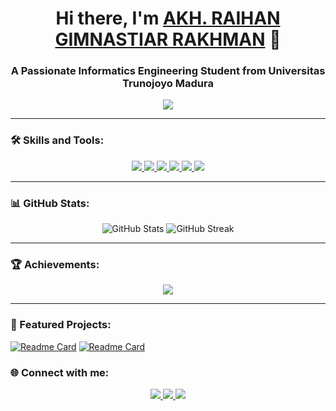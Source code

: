 <h1 align="center">Hi there, I'm <a href="#" target="_blank">AKH. RAIHAN GIMNASTIAR RAKHMAN</a> 👋</h1>
<h3 align="center">A Passionate Informatics Engineering Student from Universitas Trunojoyo Madura</h3>

<p align="center">
  <img src="https://readme-typing-svg.herokuapp.com?color=%2336BCF7&lines=Welcome+to+my+GitHub+Profile!;Informatics+Engineering+Student;Passionate+about+Web+Development!;Open+Source+Enthusiast!" />
</p>

---

### 🛠️ Skills and Tools:
<p align="center">
  <a href="https://www.python.org/" target="_blank"> <img src="https://img.icons8.com/color/48/000000/python.png"/> </a>
  <a href="https://laravel.com/" target="_blank"> <img src="https://img.icons8.com/fluency/48/000000/laravel.png"/> </a>
  <a href="https://www.javascript.com/" target="_blank"> <img src="https://img.icons8.com/color/48/000000/javascript.png"/> </a>
  <a href="https://getbootstrap.com/" target="_blank"> <img src="https://img.icons8.com/color/48/000000/bootstrap.png"/> </a>
  <a href="https://tailwindcss.com/" target="_blank"> <img src="https://img.icons8.com/color/48/000000/tailwindcss.png"/> </a>
  <a href="https://git-scm.com/" target="_blank"> <img src="https://img.icons8.com/color/48/000000/git.png"/> </a>
</p>

---

### 📊 GitHub Stats:
<p align="center">
  <img src="https://github-readme-stats.vercel.app/api?username=Aryhnr&show_icons=true&theme=tokyonight" alt="GitHub Stats" />
  <img src="https://github-readme-streak-stats.herokuapp.com/?user=Aryhnr&theme=tokyonight" alt="GitHub Streak" />
</p>

---

### 🏆 Achievements:
<p align="center">
  <img src="https://github-profile-trophy.vercel.app/?username=Aryhnr&theme=onedark" />
</p>

---

### 🌟 Featured Projects:
[![Readme Card](https://github-readme-stats.vercel.app/api/pin/?username=anandaprayoga&repo=radioSBFM)](https://github.com/anuraghazra/github-readme-stats)
[![Readme Card](https://github-readme-stats.vercel.app/api/pin/?username=Aryhnr&repo=Klasifikasi-Tumor-Otak-MRI)](https://github.com/Aryhnr/Klasifikasi-Tumor-Otak-MRI)
### 🌐 Connect with me:
<p align="center">
  <a href="https://linkedin.com/in/YourLinkedInProfile" target="_blank"> <img src="https://img.icons8.com/color/48/000000/linkedin.png"/> </a>
  <a href="https://twitter.com/YourTwitterProfile" target="_blank"> <img src="https://img.icons8.com/color/48/000000/twitter.png"/> </a>
  <a href="mailto:ytminecraft93@gmail.com" target="_blank"> <img src="https://img.icons8.com/color/48/000000/gmail-new.png"/> </a>
</p>
